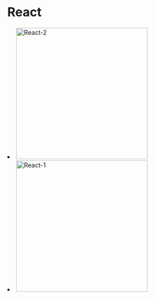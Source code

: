 # React

<list type="none" columns="5">
<li>
    <a href="소플의-처음-만난-리액트.md">
        <img src="소플의 처음 만난 리액트.png" alt="React-2" height="300"/>
    </a>
</li>
<li>
    <a href="모던-리액트-Deep-Dive.md">
        <img src="모던 리액트 Deep Dive.jpg" alt="React-1" height="300"/>
    </a>
</li>
</list>